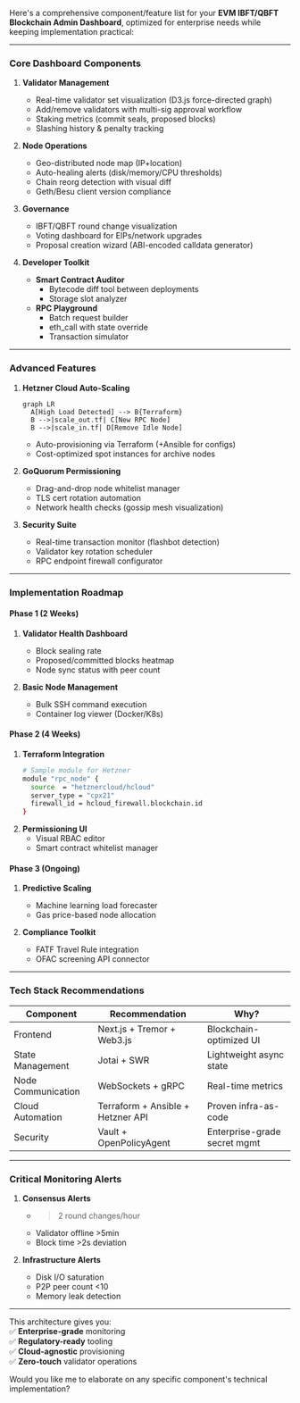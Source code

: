 Here's a comprehensive component/feature list for your **EVM IBFT/QBFT Blockchain Admin Dashboard**, optimized for enterprise needs while keeping implementation practical:

---

### **Core Dashboard Components**
1. **Validator Management**  
   - Real-time validator set visualization (D3.js force-directed graph)
   - Add/remove validators with multi-sig approval workflow
   - Staking metrics (commit seals, proposed blocks)
   - Slashing history & penalty tracking

2. **Node Operations**  
   - Geo-distributed node map (IP+location)
   - Auto-healing alerts (disk/memory/CPU thresholds)
   - Chain reorg detection with visual diff
   - Geth/Besu client version compliance

3. **Governance**  
   - IBFT/QBFT round change visualization
   - Voting dashboard for EIPs/network upgrades
   - Proposal creation wizard (ABI-encoded calldata generator)

4. **Developer Toolkit**  
   - **Smart Contract Auditor**  
     - Bytecode diff tool between deployments
     - Storage slot analyzer
   - **RPC Playground**  
     - Batch request builder
     - eth_call with state override
     - Transaction simulator

---

### **Advanced Features**
1. **Hetzner Cloud Auto-Scaling**  
   ```mermaid
   graph LR
     A[High Load Detected] --> B{Terraform}
     B -->|scale_out.tf| C[New RPC Node]
     B -->|scale_in.tf| D[Remove Idle Node]
   ```
   - Auto-provisioning via Terraform (+Ansible for configs)
   - Cost-optimized spot instances for archive nodes

2. **GoQuorum Permissioning**  
   - Drag-and-drop node whitelist manager
   - TLS cert rotation automation
   - Network health checks (gossip mesh visualization)

3. **Security Suite**  
   - Real-time transaction monitor (flashbot detection)
   - Validator key rotation scheduler
   - RPC endpoint firewall configurator

---

### **Implementation Roadmap**

#### **Phase 1 (2 Weeks)**
1. **Validator Health Dashboard**  
   - Block sealing rate
   - Proposed/committed blocks heatmap
   - Node sync status with peer count

2. **Basic Node Management**  
   - Bulk SSH command execution
   - Container log viewer (Docker/K8s)

#### **Phase 2 (4 Weeks)**
1. **Terraform Integration**  
   ```bash
   # Sample module for Hetzner
   module "rpc_node" {
     source  = "hetznercloud/hcloud"
     server_type = "cpx21"
     firewall_id = hcloud_firewall.blockchain.id
   }
   ```
2. **Permissioning UI**  
   - Visual RBAC editor
   - Smart contract whitelist manager

#### **Phase 3 (Ongoing)**
1. **Predictive Scaling**  
   - Machine learning load forecaster
   - Gas price-based node allocation

2. **Compliance Toolkit**  
   - FATF Travel Rule integration
   - OFAC screening API connector

---

### **Tech Stack Recommendations**
| Component          | Recommendation                          | Why?                          |
|--------------------|----------------------------------------|-------------------------------|
| Frontend           | Next.js + Tremor + Web3.js             | Blockchain-optimized UI       |
| State Management   | Jotai + SWR                            | Lightweight async state       |
| Node Communication | WebSockets + gRPC                      | Real-time metrics             |
| Cloud Automation   | Terraform + Ansible + Hetzner API      | Proven infra-as-code          |
| Security           | Vault + OpenPolicyAgent                | Enterprise-grade secret mgmt  |

---

### **Critical Monitoring Alerts**
1. **Consensus Alerts**  
   - >2 round changes/hour
   - Validator offline >5min
   - Block time >2s deviation

2. **Infrastructure Alerts**  
   - Disk I/O saturation
   - P2P peer count <10
   - Memory leak detection

---

This architecture gives you:  
✅ **Enterprise-grade** monitoring  
✅ **Regulatory-ready** tooling  
✅ **Cloud-agnostic** provisioning  
✅ **Zero-touch** validator operations  

Would you like me to elaborate on any specific component's technical implementation?